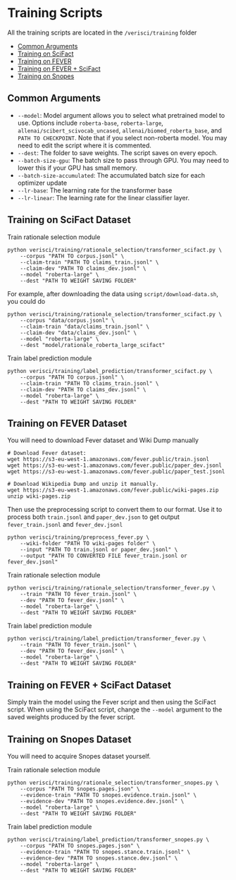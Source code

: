 # Training Scripts

All the training scripts are located in the `/verisci/training` folder

- [Common Arguments](#common-arguments)
- [Training on SciFact](#training-on-scifact-dataset)
- [Training on FEVER](#training-on-fever-dataset)
- [Training on FEVER + SciFact](#training-on-fever--scifact-dataset)
- [Training on Snopes](#training-on-snopes-dataset)

## Common Arguments

* `--model`: Model argument allows you to select what pretrained model to use.
             Options include `roberta-base`, `roberta-large`, `allenai/scibert_scivocab_uncased`, `allenai/biomed_roberta_base`, and `PATH TO CHECKPOINT`.
             Note that if you select non-roberta model. You may need to edit the script where it is commented.
* `--dest`: The folder to save weights. The script saves on every epoch.
* `--batch-size-gpu`: The batch size to pass through GPU. You may need to lower this if your GPU has small memory.
* `--batch-size-accumulated`: The accumulated batch size for each optimizer update
* `--lr-base`: The learning rate for the transformer base
* `--lr-linear`: The learning rate for the linear classifier layer.

## Training on SciFact Dataset

Train rationale selection module
```shell script
python verisci/training/rationale_selection/transformer_scifact.py \
    --corpus "PATH TO corpus.jsonl" \
    --claim-train "PATH TO claims_train.jsonl" \
    --claim-dev "PATH TO claims_dev.jsonl" \
    --model "roberta-large" \
    --dest "PATH TO WEIGHT SAVING FOLDER"
```

For example, after downloading the data using `script/download-data.sh`, you could do
```shell script
python verisci/training/rationale_selection/transformer_scifact.py \
    --corpus "data/corpus.jsonl" \
    --claim-train "data/claims_train.jsonl" \
    --claim-dev "data/claims_dev.jsonl" \
    --model "roberta-large" \
    --dest "model/rationale_roberta_large_scifact"
```

Train label prediction module
```shell script
python verisci/training/label_prediction/transformer_scifact.py \
    --corpus "PATH TO corpus.jsonl" \
    --claim-train "PATH TO claims_train.jsonl" \
    --claim-dev "PATH TO claims_dev.jsonl" \
    --model "roberta-large" \
    --dest "PATH TO WEIGHT SAVING FOLDER"
```


## Training on FEVER Dataset
You will need to download Fever dataset and Wiki Dump manually
```shell script
# Download Fever dataset:
wget https://s3-eu-west-1.amazonaws.com/fever.public/train.jsonl
wget https://s3-eu-west-1.amazonaws.com/fever.public/paper_dev.jsonl
wget https://s3-eu-west-1.amazonaws.com/fever.public/paper_test.jsonl

# Download Wikipedia Dump and unzip it manually.
wget https://s3-eu-west-1.amazonaws.com/fever.public/wiki-pages.zip
unzip wiki-pages.zip
```

Then use the preprocessing script to convert them to our format.
Use it to process both `train.jsonl` and `paper_dev.json` to get output `fever_train.jsonl` and `fever_dev.jsonl`
```shell script
python verisci/training/preprocess_fever.py \
    --wiki-folder "PATH TO wiki-pages folder" \
    --input "PATH TO train.jsonl or paper_dev.jsonl" \
    --output "PATH TO CONVERTED FILE fever_train.jsonl or fever_dev.jsonl"
```

Train rationale selection module
```shell script
python verisci/training/rationale_selection/transformer_fever.py \
    --train "PATH TO fever_train.jsonl" \
    --dev "PATH TO fever_dev.jsonl" \
    --model "roberta-large" \
    --dest "PATH TO WEIGHT SAVING FOLDER"
```

Train label prediction module
```shell script
python verisci/training/label_prediction/transformer_fever.py \
    --train "PATH TO fever_train.jsonl" \
    --dev "PATH TO fever_dev.jsonl" \
    --model "roberta-large" \
    --dest "PATH TO WEIGHT SAVING FOLDER"
```


## Training on FEVER + SciFact Dataset
Simply train the model using the Fever script and then using the SciFact script.
When using the SciFact script, change the `--model` argument to the saved weights produced by the
fever script.

## Training on Snopes Dataset
You will need to acquire Snopes dataset yourself.

Train rationale selection module
```shell script
python verisci/training/rationale_selection/transformer_snopes.py \
    --corpus "PATH TO snopes.pages.json" \
    --evidence-train "PATH TO snopes.evidence.train.jsonl" \
    --evidence-dev "PATH TO snopes.evidence.dev.jsonl" \
    --model "roberta-large" \
    --dest "PATH TO WEIGHT SAVING FOLDER"
```

Train label prediction module
```shell script
python verisci/training/label_prediction/transformer_snopes.py \
    --corpus "PATH TO snopes.pages.json" \
    --evidence-train "PATH TO snopes.stance.train.jsonl" \
    --evidence-dev "PATH TO snopes.stance.dev.jsonl" \
    --model "roberta-large" \
    --dest "PATH TO WEIGHT SAVING FOLDER"
```
